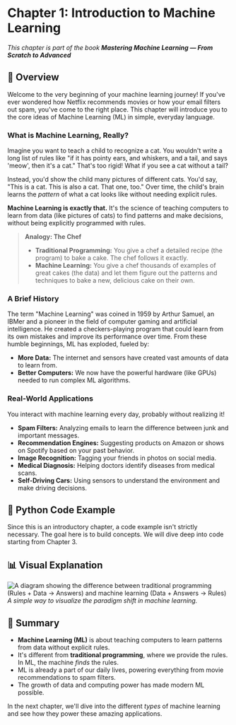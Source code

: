 # Chapter 1: Introduction to Machine Learning

_This chapter is part of the book **Mastering Machine Learning — From Scratch to Advanced**_

## 📘 Overview

Welcome to the very beginning of your machine learning journey! If you've ever wondered how Netflix recommends movies or how your email filters out spam, you've come to the right place. This chapter will introduce you to the core ideas of Machine Learning (ML) in simple, everyday language.

### What is Machine Learning, Really?

Imagine you want to teach a child to recognize a cat. You wouldn't write a long list of rules like "if it has pointy ears, and whiskers, and a tail, and says 'meow', then it's a cat." That's too rigid! What if you see a cat without a tail?

Instead, you'd show the child many pictures of different cats. You'd say, "This is a cat. This is also a cat. That one, too." Over time, the child's brain learns the *pattern* of what a cat looks like without needing explicit rules.

**Machine Learning is exactly that.** It's the science of teaching computers to learn from data (like pictures of cats) to find patterns and make decisions, without being explicitly programmed with rules.

> **Analogy: The Chef**
> - **Traditional Programming:** You give a chef a detailed recipe (the program) to bake a cake. The chef follows it exactly.
> - **Machine Learning:** You give a chef thousands of examples of great cakes (the data) and let them figure out the patterns and techniques to bake a new, delicious cake on their own.

### A Brief History

The term "Machine Learning" was coined in 1959 by Arthur Samuel, an IBMer and a pioneer in the field of computer gaming and artificial intelligence. He created a checkers-playing program that could learn from its own mistakes and improve its performance over time. From these humble beginnings, ML has exploded, fueled by:

- **More Data:** The internet and sensors have created vast amounts of data to learn from.
- **Better Computers:** We now have the powerful hardware (like GPUs) needed to run complex ML algorithms.

### Real-World Applications

You interact with machine learning every day, probably without realizing it!

- **Spam Filters:** Analyzing emails to learn the difference between junk and important messages.
- **Recommendation Engines:** Suggesting products on Amazon or shows on Spotify based on your past behavior.
- **Image Recognition:** Tagging your friends in photos on social media.
- **Medical Diagnosis:** Helping doctors identify diseases from medical scans.
- **Self-Driving Cars:** Using sensors to understand the environment and make driving decisions.

## 🐍 Python Code Example

Since this is an introductory chapter, a code example isn't strictly necessary. The goal here is to build concepts. We will dive deep into code starting from Chapter 3.

## 📊 Visual Explanation

![A diagram showing the difference between traditional programming (Rules + Data -> Answers) and machine learning (Data + Answers -> Rules)](./images/ml_vs_traditional.png)
*A simple way to visualize the paradigm shift in machine learning.*

## 📝 Summary

- **Machine Learning (ML)** is about teaching computers to learn patterns from data without explicit rules.
- It's different from **traditional programming**, where we provide the rules. In ML, the machine *finds* the rules.
- ML is already a part of our daily lives, powering everything from movie recommendations to spam filters.
- The growth of data and computing power has made modern ML possible.

In the next chapter, we'll dive into the different *types* of machine learning and see how they power these amazing applications.
